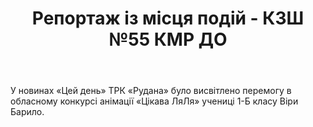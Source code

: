 ﻿---
title: Репортаж із місця подій - КЗШ №55 КМР ДО
---

У новинах «Цей день» ТРК «Рудана» було висвітлено перемогу в обласному конкурсі анімації «Цікава ЛяЛя» учениці 1-Б класу Віри Барило.

<youtube id="dQz0rAPsFjs" />
